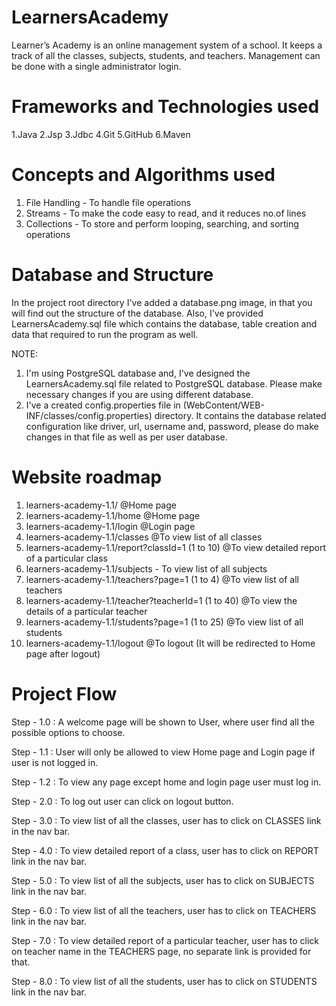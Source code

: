 # LearnersAcademy

Learner’s Academy is an online management system of a school. It keeps a track of all the classes, subjects, students,
and teachers. Management can be done with a single administrator login.

# Frameworks and Technologies used

 1.Java
 2.Jsp
 3.Jdbc
 4.Git 
 5.GitHub
 6.Maven

# Concepts and Algorithms used

1. File Handling - To handle file operations
2. Streams - To make the code easy to read, and it reduces no.of lines
3. Collections - To store and perform looping, searching, and sorting operations

# Database and Structure

In the project root directory I've added a database.png image, in that you will find out the structure of the database.
Also, I've provided LearnersAcademy.sql file which contains the database, table creation and data that required to run
the program as well.

NOTE:

1. I'm using PostgreSQL database and, I've designed the LearnersAcademy.sql file related to PostgreSQL database. Please
   make necessary changes if you are using different database.
2. I've a created config.properties file in (WebContent/WEB-INF/classes/config.properties) directory. It contains the
   database related configuration like driver, url, username and, password, please do make changes in that file as well
   as per user database.

# Website roadmap

1. learners-academy-1.1/ @Home page
2. learners-academy-1.1/home @Home page
3. learners-academy-1.1/login @Login page
4. learners-academy-1.1/classes @To view list of all classes
5. learners-academy-1.1/report?classId=1 (1 to 10)      @To view detailed report of a particular class
6. learners-academy-1.1/subjects - To view list of all subjects
7. learners-academy-1.1/teachers?page=1 (1 to 4)        @To view list of all teachers
8. learners-academy-1.1/teacher?teacherId=1 (1 to 40)   @To view the details of a particular teacher
9. learners-academy-1.1/students?page=1 (1 to 25)       @To view list of all students
10. learners-academy-1.1/logout @To logout (It will be redirected to Home page after logout)

# Project Flow

Step - 1.0 : A welcome page will be shown to User, where user find all the possible options to choose.

Step - 1.1 : User will only be allowed to view Home page and Login page if user is not logged in.

Step - 1.2 : To view any page except home and login page user must log in.

Step - 2.0 : To log out user can click on logout button.

Step - 3.0 : To view list of all the classes, user has to click on CLASSES link in the nav bar.

Step - 4.0 : To view detailed report of a class, user has to click on REPORT link in the nav bar.

Step - 5.0 : To view list of all the subjects, user has to click on SUBJECTS link in the nav bar.

Step - 6.0 : To view list of all the teachers, user has to click on TEACHERS link in the nav bar.

Step - 7.0 : To view detailed report of a particular teacher, user has to click on teacher name in the TEACHERS page, no
separate link is provided for that.

Step - 8.0 : To view list of all the students, user has to click on STUDENTS link in the nav bar.
